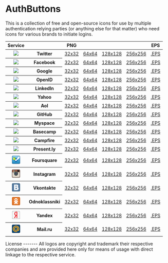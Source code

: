 AuthButtons
===========
This is a collection of free and open-source icons for use by multiple authentication relying parties (or anything else for that matter) who need icons for various brands to initiate logins.
<table>
	<thead>
	  <tr>
	    <th>Service</th>
	    <th>&nbsp;</th>
	    <th>PNG</th>
	    <th>&nbsp;</th>
	    <th>&nbsp;</th>
	    <th>&nbsp;</th>
	    <th>EPS</th>
	  </tr>
	</thead>
	<tbody>
	  <tr>
	    <th><img src='https://github.com/snikulin/authbuttons/raw/master/png/twitter_32.png'/></th>
	    <th>Twitter</th>
	      <td><a href='http://github.com/snikulin/authbuttons/raw/master/png/twitter_32.png'>32x32</a></td>
	      <td><a href='http://github.com/snikulin/authbuttons/raw/master/png/twitter_64.png'>64x64</a></td>
	      <td><a href='http://github.com/snikulin/authbuttons/raw/master/png/twitter_128.png'>128x128</a></td>
	      <td><a href='http://github.com/snikulin/authbuttons/raw/master/png/twitter_256.png'>256x256</a></td>
	      <td><a href='http://github.com/snikulin/authbuttons/raw/master/eps/twitter.eps'>.EPS</a></td>
    </tr>
    <tr>
	    <th><img src='https://github.com/snikulin/authbuttons/raw/master/png/facebook_32.png'/></th>
	    <th>Facebook</th>
	      <td><a href='http://github.com/snikulin/authbuttons/raw/master/png/facebook_32.png'>32x32</a></td>
	      <td><a href='http://github.com/snikulin/authbuttons/raw/master/png/facebook_64.png'>64x64</a></td>
	      <td><a href='http://github.com/snikulin/authbuttons/raw/master/png/facebook_128.png'>128x128</a></td>
	      <td><a href='http://github.com/snikulin/authbuttons/raw/master/png/facebook_256.png'>256x256</a></td>
	      <td><a href='http://github.com/snikulin/authbuttons/raw/master/eps/facebook.eps'>.EPS</a></td>
    </tr>
    <tr>
	    <th><img src='https://github.com/snikulin/authbuttons/raw/master/png/google_32.png'/></th>
	    <th>Google</th>
	      <td><a href='http://github.com/snikulin/authbuttons/raw/master/png/google_32.png'>32x32</a></td>
	      <td><a href='http://github.com/snikulin/authbuttons/raw/master/png/google_64.png'>64x64</a></td>
	      <td><a href='http://github.com/snikulin/authbuttons/raw/master/png/google_128.png'>128x128</a></td>
	      <td><a href='http://github.com/snikulin/authbuttons/raw/master/png/google_256.png'>256x256</a></td>
	      <td><a href='http://github.com/snikulin/authbuttons/raw/master/eps/google.eps'>.EPS</a></td>
    </tr>
    <tr>
	    <th><img src='https://github.com/snikulin/authbuttons/raw/master/png/openid_32.png'/></th>
	    <th>OpenID</th>
	      <td><a href='http://github.com/snikulin/authbuttons/raw/master/png/openid_32.png'>32x32</a></td>
	      <td><a href='http://github.com/snikulin/authbuttons/raw/master/png/openid_64.png'>64x64</a></td>
	      <td><a href='http://github.com/snikulin/authbuttons/raw/master/png/openid_128.png'>128x128</a></td>
	      <td><a href='http://github.com/snikulin/authbuttons/raw/master/png/openid_256.png'>256x256</a></td>
	      <td><a href='http://github.com/snikulin/authbuttons/raw/master/eps/openid.eps'>.EPS</a></td>
    </tr>
    <tr>
	    <th><img src='https://github.com/snikulin/authbuttons/raw/master/png/linkedin_32.png'/></th>
	    <th>LinkedIn</th>
	      <td><a href='http://github.com/snikulin/authbuttons/raw/master/png/linkedin_32.png'>32x32</a></td>
	      <td><a href='http://github.com/snikulin/authbuttons/raw/master/png/linkedin_64.png'>64x64</a></td>
	      <td><a href='http://github.com/snikulin/authbuttons/raw/master/png/linkedin_128.png'>128x128</a></td>
	      <td><a href='http://github.com/snikulin/authbuttons/raw/master/png/linkedin_256.png'>256x256</a></td>
	      <td><a href='http://github.com/snikulin/authbuttons/raw/master/eps/linkedin.eps'>.EPS</a></td>
    </tr>
    <tr>
	    <th><img src='https://github.com/snikulin/authbuttons/raw/master/png/yahoo_32.png'/></th>
	    <th>Yahoo</th>
	      <td><a href='http://github.com/snikulin/authbuttons/raw/master/png/yahoo_32.png'>32x32</a></td>
	      <td><a href='http://github.com/snikulin/authbuttons/raw/master/png/yahoo_64.png'>64x64</a></td>
	      <td><a href='http://github.com/snikulin/authbuttons/raw/master/png/yahoo_128.png'>128x128</a></td>
	      <td><a href='http://github.com/snikulin/authbuttons/raw/master/png/yahoo_256.png'>256x256</a></td>
	      <td><a href='http://github.com/snikulin/authbuttons/raw/master/eps/yahoo.eps'>.EPS</a></td>
    </tr>
    <tr>
	    <th><img src='https://github.com/snikulin/authbuttons/raw/master/png/aol_32.png'/></th>
	    <th>Aol</th>
	      <td><a href='http://github.com/snikulin/authbuttons/raw/master/png/aol_32.png'>32x32</a></td>
	      <td><a href='http://github.com/snikulin/authbuttons/raw/master/png/aol_64.png'>64x64</a></td>
	      <td><a href='http://github.com/snikulin/authbuttons/raw/master/png/aol_128.png'>128x128</a></td>
	      <td><a href='http://github.com/snikulin/authbuttons/raw/master/png/aol_256.png'>256x256</a></td>
	      <td><a href='http://github.com/snikulin/authbuttons/raw/master/eps/aol.eps'>.EPS</a></td>
    </tr>
    <tr>
	    <th><img src='https://github.com/snikulin/authbuttons/raw/master/png/github_32.png'/></th>
	    <th>GitHub</th>
	      <td><a href='http://github.com/snikulin/authbuttons/raw/master/png/github_32.png'>32x32</a></td>
	      <td><a href='http://github.com/snikulin/authbuttons/raw/master/png/github_64.png'>64x64</a></td>
	      <td><a href='http://github.com/snikulin/authbuttons/raw/master/png/github_128.png'>128x128</a></td>
	      <td><a href='http://github.com/snikulin/authbuttons/raw/master/png/github_256.png'>256x256</a></td>
	      <td><a href='http://github.com/snikulin/authbuttons/raw/master/eps/github.eps'>.EPS</a></td>
    </tr>
    <tr>
	    <th><img src='https://github.com/snikulin/authbuttons/raw/master/png/myspace_32.png'/></th>
	    <th>Myspace</th>
	      <td><a href='http://github.com/snikulin/authbuttons/raw/master/png/myspace_32.png'>32x32</a></td>
	      <td><a href='http://github.com/snikulin/authbuttons/raw/master/png/myspace_64.png'>64x64</a></td>
	      <td><a href='http://github.com/snikulin/authbuttons/raw/master/png/myspace_128.png'>128x128</a></td>
	      <td><a href='http://github.com/snikulin/authbuttons/raw/master/png/myspace_256.png'>256x256</a></td>
	      <td><a href='http://github.com/snikulin/authbuttons/raw/master/eps/myspace.eps'>.EPS</a></td>
    </tr>
    <tr>
	    <th><img src='https://github.com/snikulin/authbuttons/raw/master/png/basecamp_32.png'/></th>
	    <th>Basecamp</th>
	      <td><a href='http://github.com/snikulin/authbuttons/raw/master/png/basecamp_32.png'>32x32</a></td>
	      <td><a href='http://github.com/snikulin/authbuttons/raw/master/png/basecamp_64.png'>64x64</a></td>
	      <td><a href='http://github.com/snikulin/authbuttons/raw/master/png/basecamp_128.png'>128x128</a></td>
	      <td><a href='http://github.com/snikulin/authbuttons/raw/master/png/basecamp_256.png'>256x256</a></td>
	      <td><a href='http://github.com/snikulin/authbuttons/raw/master/eps/basecamp.eps'>.EPS</a></td>
    </tr>
    <tr>
	    <th><img src='https://github.com/snikulin/authbuttons/raw/master/png/campfire_32.png'/></th>
	    <th>Campfire</th>
	      <td><a href='http://github.com/snikulin/authbuttons/raw/master/png/campfire_32.png'>32x32</a></td>
	      <td><a href='http://github.com/snikulin/authbuttons/raw/master/png/campfire_64.png'>64x64</a></td>
	      <td><a href='http://github.com/snikulin/authbuttons/raw/master/png/campfire_128.png'>128x128</a></td>
	      <td><a href='http://github.com/snikulin/authbuttons/raw/master/png/campfire_256.png'>256x256</a></td>
	      <td><a href='http://github.com/snikulin/authbuttons/raw/master/eps/campfire.eps'>.EPS</a></td>
    </tr>
    <tr>
	    <th><img src='https://github.com/snikulin/authbuttons/raw/master/png/presently_32.png'/></th>
	    <th>Present.ly</th>
	      <td><a href='http://github.com/snikulin/authbuttons/raw/master/png/presently_32.png'>32x32</a></td>
	      <td><a href='http://github.com/snikulin/authbuttons/raw/master/png/presently_64.png'>64x64</a></td>
	      <td><a href='http://github.com/snikulin/authbuttons/raw/master/png/presently_128.png'>128x128</a></td>
	      <td><a href='http://github.com/snikulin/authbuttons/raw/master/png/presently_256.png'>256x256</a></td>
	      <td><a href='http://github.com/snikulin/authbuttons/raw/master/eps/presently.eps'>.EPS</a></td>
    </tr>
    <tr>
	    <th><img src='https://github.com/snikulin/authbuttons/raw/master/png/foursquare_32.png'/></th>
	    <th>Foursquare</th>
	      <td><a href='http://github.com/snikulin/authbuttons/raw/master/png/foursquare_32.png'>32x32</a></td>
	      <td><a href='http://github.com/snikulin/authbuttons/raw/master/png/foursquare_64.png'>64x64</a></td>
	      <td><a href='http://github.com/snikulin/authbuttons/raw/master/png/foursquare_128.png'>128x128</a></td>
	      <td><a href='http://github.com/snikulin/authbuttons/raw/master/png/foursquare_256.png'>256x256</a></td>
	      <td><a href='http://github.com/snikulin/authbuttons/raw/master/eps/foursquare.eps'>.EPS</a></td>
    </tr>
    <tr>
	    <th><img src='https://github.com/snikulin/authbuttons/raw/master/png/instagram_32.png'/></th>
	    <th>Instagram</th>
	      <td><a href='http://github.com/snikulin/authbuttons/raw/master/png/instagram_32.png'>32x32</a></td>
	      <td><a href='http://github.com/snikulin/authbuttons/raw/master/png/instagram_64.png'>64x64</a></td>
	      <td><a href='http://github.com/snikulin/authbuttons/raw/master/png/instagram_128.png'>128x128</a></td>
	      <td><a href='http://github.com/snikulin/authbuttons/raw/master/png/instagram_256.png'>256x256</a></td>
	      <td><a href='http://github.com/snikulin/authbuttons/raw/master/eps/instagram.eps'>.EPS</a></td>
    </tr>
    <tr>
	    <th><img src='https://github.com/snikulin/authbuttons/raw/master/png/vkontakte_32.png'/></th>
	    <th>Vkontakte</th>
	      <td><a href='http://github.com/snikulin/authbuttons/raw/master/png/vkontakte_32.png'>32x32</a></td>
	      <td><a href='http://github.com/snikulin/authbuttons/raw/master/png/vkontakte_64.png'>64x64</a></td>
	      <td><a href='http://github.com/snikulin/authbuttons/raw/master/png/vkontakte_128.png'>128x128</a></td>
	      <td><a href='http://github.com/snikulin/authbuttons/raw/master/png/vkontakte_256.png'>256x256</a></td>
	      <td><a href='http://github.com/snikulin/authbuttons/raw/master/eps/vkontakte.eps'>.EPS</a></td>
    </tr>
    <tr>
	    <th><img src='https://github.com/snikulin/authbuttons/raw/master/png/odnoklassniki_32.png'/></th>
	    <th>Odnoklassniki</th>
	      <td><a href='http://github.com/snikulin/authbuttons/raw/master/png/odnoklassniki_32.png'>32x32</a></td>
	      <td><a href='http://github.com/snikulin/authbuttons/raw/master/png/odnoklassniki_64.png'>64x64</a></td>
	      <td><a href='http://github.com/snikulin/authbuttons/raw/master/png/odnoklassniki_128.png'>128x128</a></td>
	      <td><a href='http://github.com/snikulin/authbuttons/raw/master/png/odnoklassniki_256.png'>256x256</a></td>
	      <td><a href='http://github.com/snikulin/authbuttons/raw/master/eps/odnoklassniki.eps'>.EPS</a></td>
    </tr>
    <tr>
	    <th><img src='https://github.com/snikulin/authbuttons/raw/master/png/yandex_32.png'/></th>
	    <th>Yandex</th>
	      <td><a href='http://github.com/snikulin/authbuttons/raw/master/png/yandex_32.png'>32x32</a></td>
	      <td><a href='http://github.com/snikulin/authbuttons/raw/master/png/yandex_64.png'>64x64</a></td>
	      <td><a href='http://github.com/snikulin/authbuttons/raw/master/png/yandex_128.png'>128x128</a></td>
	      <td><a href='http://github.com/snikulin/authbuttons/raw/master/png/yandex_256.png'>256x256</a></td>
	      <td><a href='http://github.com/snikulin/authbuttons/raw/master/eps/yandex.eps'>.EPS</a></td>
    </tr>
    <tr>
	    <th><img src='https://github.com/snikulin/authbuttons/raw/master/png/mailru_32.png'/></th>
	    <th>Mail.ru</th>
	      <td><a href='http://github.com/snikulin/authbuttons/raw/master/png/mailru_32.png'>32x32</a></td>
	      <td><a href='http://github.com/snikulin/authbuttons/raw/master/png/mailru_64.png'>64x64</a></td>
	      <td><a href='http://github.com/snikulin/authbuttons/raw/master/png/mailru_128.png'>128x128</a></td>
	      <td><a href='http://github.com/snikulin/authbuttons/raw/master/png/mailru_256.png'>256x256</a></td>
	      <td><a href='http://github.com/snikulin/authbuttons/raw/master/eps/mailru.eps'>.EPS</a></td>
    </tr>
	</tbody>
</table>
License
-------
All logos are copyright and trademark their respective companies and are provided here only for means of usage with direct linkage to the respective service.